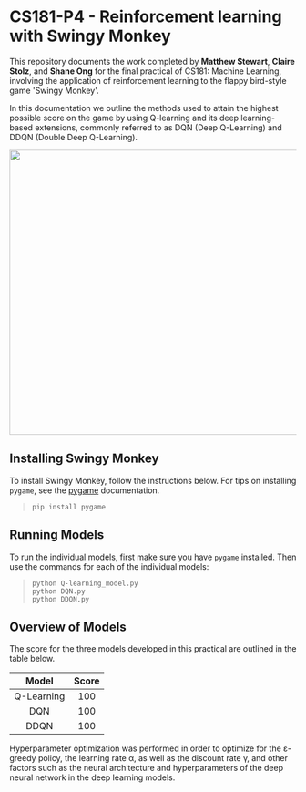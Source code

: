 # CS181-P4 - Reinforcement learning with Swingy Monkey

This repository documents the work completed by **Matthew Stewart**, **Claire Stolz**, and **Shane Ong** for the final practical of CS181: Machine Learning, involving the application of reinforcement learning to the flappy bird-style game 'Swingy Monkey'.

In this documentation we outline the methods used to attain the highest possible score on the game by using Q-learning and its deep learning-based extensions, commonly referred to as DQN (Deep Q-Learning) and DDQN (Double Deep Q-Learning).

<p align="center">
  <img width="700" height="500" src="https://github.com/mrdragonbear/CS181-P4/blob/master/Swingy_Monkey.png">
</p>

## Installing Swingy Monkey

To install Swingy Monkey, follow the instructions below. For tips on installing `pygame`, see the [pygame](http://stackoverflow.com/questions/22314904/installing-pygame-with-enthought-canopy-on-mac) documentation.

>     pip install pygame

## Running Models

To run the individual models, first make sure you have `pygame` installed. Then use the commands for each of the individual models:

>     python Q-learning_model.py 
>     python DQN.py
>     python DDQN.py

## Overview of Models

The score for the three models developed in this practical are outlined in the table below.
  
Model | Score
:------------: | :-------------:
Q-Learning | 100
DQN | 100
DDQN | 100

Hyperparameter optimization was performed in order to optimize for the &epsilon;-greedy policy, the learning rate &alpha;, as well as the discount rate &gamma;, and other factors such as the neural architecture and hyperparameters of the deep neural network in the deep learning models.
